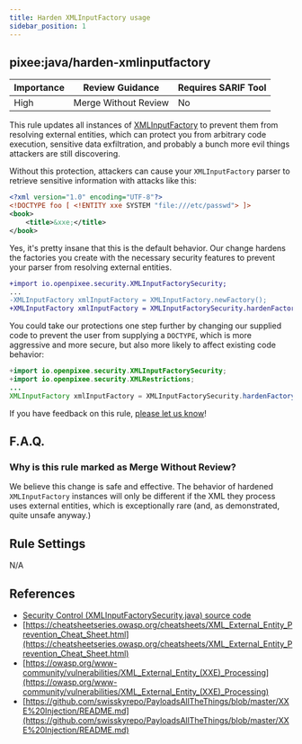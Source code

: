 ```yaml
---
title: Harden XMLInputFactory usage
sidebar_position: 1
---
```



## pixee:java/harden-xmlinputfactory
| Importance | Review Guidance      | Requires SARIF Tool |
|------------|----------------------|---------------------|
 | High       | Merge Without Review | No                  |

This rule updates all instances of [XMLInputFactory](https://docs.oracle.com/javase/8/docs/api/javax/xml/stream/XMLInputFactory.html) to prevent them from resolving external entities, which can protect you from arbitrary code execution, sensitive data exfiltration, and probably a bunch more evil things attackers are still discovering.

Without this protection, attackers can cause your `XMLInputFactory` parser to retrieve sensitive information with attacks like this:

```xml
<?xml version="1.0" encoding="UTF-8"?>
<!DOCTYPE foo [ <!ENTITY xxe SYSTEM "file:///etc/passwd"> ]>
<book>
    <title>&xxe;</title>
</book>
```

Yes, it's pretty insane that this is the default behavior. Our change hardens the factories you create with the necessary security features to prevent your parser from resolving external entities.

```diff
+import io.openpixee.security.XMLInputFactorySecurity;
...
-XMLInputFactory xmlInputFactory = XMLInputFactory.newFactory();
+XMLInputFactory xmlInputFactory = XMLInputFactorySecurity.hardenFactory(XMLInputFactory.newFactory());
```

You could take our protections one step further by changing our supplied code to prevent the user from supplying a `DOCTYPE`, which is more aggressive and more secure, but also more likely to affect existing code behavior:
```java
+import io.openpixee.security.XMLInputFactorySecurity;
+import io.openpixee.security.XMLRestrictions;
...
XMLInputFactory xmlInputFactory = XMLInputFactorySecurity.hardenFactory(XMLInputFactory.newFactory(), XMLRestrictions.DISALLOW_DOCTYPE);
```

If you have feedback on this rule, [please let us know](mailto:feedback@pixee.ai)!

## F.A.Q. 

### Why is this rule marked as Merge Without Review?

We believe this change is safe and effective. The behavior of hardened `XMLInputFactory` instances will only be different if the XML they process uses external entities, which is exceptionally rare (and, as demonstrated, quite unsafe anyway.)   

## Rule Settings

N/A

## References
* [Security Control (XMLInputFactorySecurity.java) source code](https://github.com/openpixee/java-security-toolkit/blob/main/src/main/java/io/openpixee/security/XMLInputFactorySecurity.java)
* [https://cheatsheetseries.owasp.org/cheatsheets/XML_External_Entity_Prevention_Cheat_Sheet.html](https://cheatsheetseries.owasp.org/cheatsheets/XML_External_Entity_Prevention_Cheat_Sheet.html)
* [https://owasp.org/www-community/vulnerabilities/XML_External_Entity_(XXE)_Processing](https://owasp.org/www-community/vulnerabilities/XML_External_Entity_(XXE)_Processing)
* [https://github.com/swisskyrepo/PayloadsAllTheThings/blob/master/XXE%20Injection/README.md](https://github.com/swisskyrepo/PayloadsAllTheThings/blob/master/XXE%20Injection/README.md)